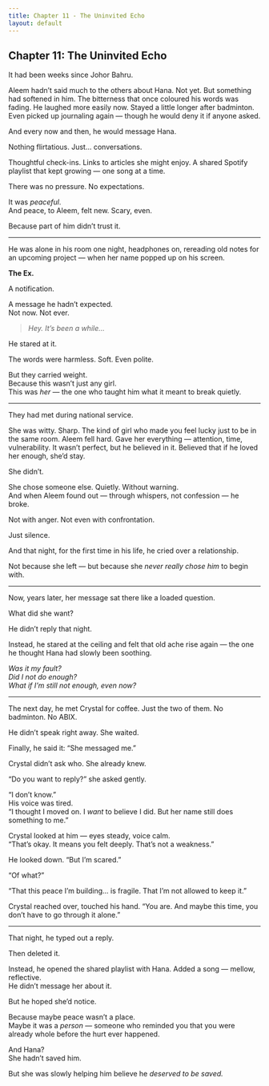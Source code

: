 ```yaml
---
title: Chapter 11 - The Uninvited Echo
layout: default
---
```


## Chapter 11: The Uninvited Echo

It had been weeks since Johor Bahru.

Aleem hadn’t said much to the others about Hana. Not yet. But something had softened in him. The bitterness that once coloured his words was fading. He laughed more easily now. Stayed a little longer after badminton. Even picked up journaling again — though he would deny it if anyone asked.

And every now and then, he would message Hana.

Nothing flirtatious. Just... conversations.

Thoughtful check-ins. Links to articles she might enjoy. A shared Spotify playlist that kept growing — one song at a time.

There was no pressure. No expectations.

It was *peaceful*.  
And peace, to Aleem, felt new. Scary, even.

Because part of him didn’t trust it.

---

He was alone in his room one night, headphones on, rereading old notes for an upcoming project — when her name popped up on his screen.

**The Ex.**

A notification.

A message he hadn’t expected.  
Not now. Not ever.

> *Hey. It’s been a while...*

He stared at it.

The words were harmless. Soft. Even polite.

But they carried weight.  
Because this wasn’t just any girl.  
This was *her* — the one who taught him what it meant to break quietly.

---

They had met during national service.

She was witty. Sharp. The kind of girl who made you feel lucky just to be in the same room. Aleem fell hard. Gave her everything — attention, time, vulnerability. It wasn’t perfect, but he believed in it. Believed that if he loved her enough, she’d stay.

She didn’t.

She chose someone else. Quietly. Without warning.  
And when Aleem found out — through whispers, not confession — he broke.

Not with anger. Not even with confrontation.

Just silence.

And that night, for the first time in his life, he cried over a relationship.

Not because she left — but because she *never really chose him* to begin with.

---

Now, years later, her message sat there like a loaded question.

What did she want?

He didn’t reply that night.

Instead, he stared at the ceiling and felt that old ache rise again — the one he thought Hana had slowly been soothing.

*Was it my fault?*  
*Did I not do enough?*  
*What if I’m still not enough, even now?*

---

The next day, he met Crystal for coffee. Just the two of them. No badminton. No ABIX.

He didn’t speak right away. She waited.

Finally, he said it: “She messaged me.”

Crystal didn’t ask who. She already knew.

“Do you want to reply?” she asked gently.

“I don’t know.”  
His voice was tired.  
“I thought I moved on. I *want* to believe I did. But her name still does something to me.”

Crystal looked at him — eyes steady, voice calm.  
“That’s okay. It means you felt deeply. That’s not a weakness.”

He looked down. “But I’m scared.”

“Of what?”

“That this peace I’m building... is fragile. That I’m not allowed to keep it.”

Crystal reached over, touched his hand. “You are. And maybe this time, you don’t have to go through it alone.”

---

That night, he typed out a reply.

Then deleted it.

Instead, he opened the shared playlist with Hana. Added a song — mellow, reflective.  
He didn’t message her about it.

But he hoped she’d notice.

Because maybe peace wasn’t a place.  
Maybe it was a *person* — someone who reminded you that you were already whole before the hurt ever happened.

And Hana?  
She hadn’t saved him.

But she was slowly helping him believe he *deserved to be saved.*